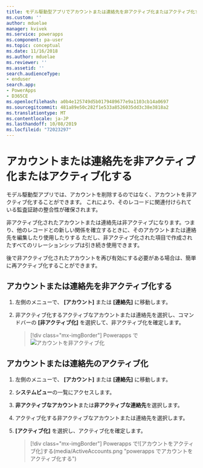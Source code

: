 ```yaml
---
title: モデル駆動型アプリでアカウントまたは連絡先を非アクティブ化またはアクティブ化する |MicrosoftDocs
ms.custom: ''
author: mduelae
manager: kvivek
ms.service: powerapps
ms.component: pa-user
ms.topic: conceptual
ms.date: 11/16/2018
ms.author: mduelae
ms.reviewer: ''
ms.assetid: ''
search.audienceType:
- enduser
search.app:
- PowerApps
- D365CE
ms.openlocfilehash: a0b4e125749d5b0179489677e9a1103cb14a0697
ms.sourcegitcommit: 481a89e50c282f1e533a8526035dd3c38e3818a2
ms.translationtype: MT
ms.contentlocale: ja-JP
ms.lasthandoff: 10/08/2019
ms.locfileid: "72023297"
---
```

# <a name="deactivate-or-activate-an-account-or-contact"></a>アカウントまたは連絡先を非アクティブ化またはアクティブ化する

モデル駆動型アプリでは、アカウントを削除するのではなく、アカウントを非アクティブ化することができます。 これにより、そのレコードに関連付けられている監査証跡の整合性が確保されます。  
  
非アクティブ化されたアカウントまたは連絡先は非アクティブになります。つまり、他のレコードとの新しい関係を確立するときに、そのアカウントまたは連絡先を編集したり使用したりする ただし、非アクティブ化された項目で作成されたすべてのリレーションシップは引き続き使用できます。  
  
後で非アクティブ化されたアカウントを再び有効にする必要がある場合は、簡単に再アクティブ化することができます。   
  
## <a name="deactivate-an-account-or-contact"></a>アカウントまたは連絡先を非アクティブ化する 
  
1.  左側のメニューで、 **[アカウント]** または **[連絡先]** に移動します。  
  
2.  非アクティブ化するアクティブなアカウントまたは連絡先を選択し、コマンドバーの **[非アクティブ化]** を選択して、非アクティブ化を確定します。

    > [!div class="mx-imgBorder"]
    > Powerapps で![アカウントを非アクティブ化](media/DeactiveAccounts.png "する powerapps でアカウントを非アクティブ化する")


## <a name="activate-an-account-or-contact"></a>アカウントまたは連絡先のアクティブ化  
  
1.  左側のメニューで、 **[アカウント]** または **[連絡先]** に移動します。 
  
2.  **システムビュー**の一覧にアクセスします。

3.  **非アクティブなアカウント**または**非アクティブな連絡先**を選択します。  
  
4.  アクティブ化する非アクティブなアカウントまたは連絡先を選択します。

5.  **[アクティブ化]** を選択し、アクティブ化を確定します。  

    > [!div class="mx-imgBorder"]
    > Powerapps で![アカウントをアクティブ化]する(media/ActiveAccounts.png "powerapps でアカウントをアクティブ化する")  



